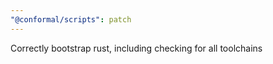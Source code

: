 ```yaml
---
"@conformal/scripts": patch
---
```


Correctly bootstrap rust, including checking for all toolchains
